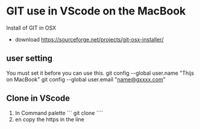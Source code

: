 # GIT use in VScode on the MacBook

Install of GIT in OSX
- download https://sourceforge.net/projects/git-osx-installer/
## user setting
You must set it before you can use this.
git config --global user.name "Thijs on MacBook"
git config --global user.email 
"name@gxxxx.com"
## Clone in VScode
1. In Command palette
``` git clone ````
1. en copy the https in the line
